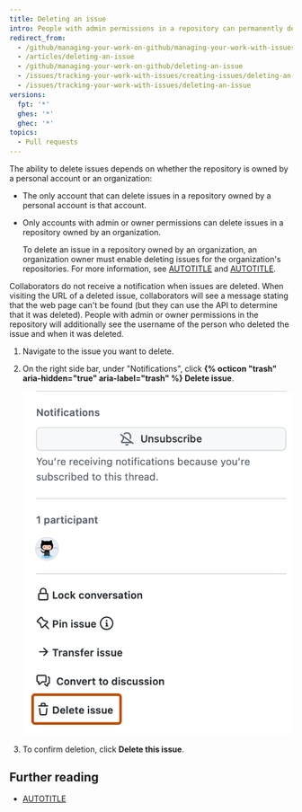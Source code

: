 ```yaml
---
title: Deleting an issue
intro: People with admin permissions in a repository can permanently delete an issue from a repository.
redirect_from:
  - /github/managing-your-work-on-github/managing-your-work-with-issues-and-pull-requests/deleting-an-issue
  - /articles/deleting-an-issue
  - /github/managing-your-work-on-github/deleting-an-issue
  - /issues/tracking-your-work-with-issues/creating-issues/deleting-an-issue
  - /issues/tracking-your-work-with-issues/deleting-an-issue
versions:
  fpt: '*'
  ghes: '*'
  ghec: '*'
topics:
  - Pull requests
---
```

The ability to delete issues depends on whether the repository is owned by a personal account or an organization:
* The only account that can delete issues in a repository owned by a personal account is that account.
* Only accounts with admin or owner permissions can delete issues in a repository owned by an organization.

  To delete an issue in a repository owned by an organization, an organization owner must enable deleting issues for the organization's repositories. For more information, see [AUTOTITLE](/organizations/managing-organization-settings/allowing-people-to-delete-issues-in-your-organization) and [AUTOTITLE](/organizations/managing-user-access-to-your-organizations-repositories/managing-repository-roles/repository-roles-for-an-organization).

Collaborators do not receive a notification when issues are deleted. When visiting the URL of a deleted issue, collaborators will see a message stating that the web page can't be found (but they can use the API to determine that it was deleted). People with admin or owner permissions in the repository will additionally see the username of the person who deleted the issue and when it was deleted.

1. Navigate to the issue you want to delete.
1. On the right side bar, under "Notifications", click **{% octicon "trash" aria-hidden="true" aria-label="trash" %} Delete issue**.

   ![Screenshot of the issue sidebar. A trash can icon and "Delete issue" are outlined in dark orange.](/assets/images/help/issues/delete-issue.png)
1. To confirm deletion, click **Delete this issue**.

## Further reading

* [AUTOTITLE](/issues/tracking-your-work-with-issues/linking-a-pull-request-to-an-issue)
